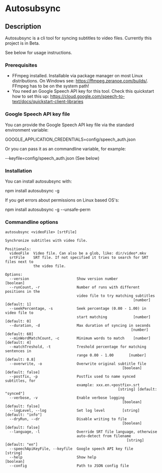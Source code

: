 # Autosubsync

## Description
Autosubsync is a cli tool for syncing subtitles to video files. Currently this project is in Beta.

See below for usage instructions.

### Prerequisites
- FFmpeg installed. Installable via package manager on most Linux distributions. On Windows see: https://ffmpeg.zeranoe.com/builds/. FFmpeg has to be on the system path! 
- You need an Google Speech API key for this tool. Check this quickstart how to set this up:
https://cloud.google.com/speech-to-text/docs/quickstart-client-libraries

### Google Speech API key file
You can provide the Google Speech API key file via the standard environment variable:

GOOGLE_APPLICATION_CREDENTIALS=config/speech_auth.json

Or you can pass it as an commandline variable, for example:

--keyfile=config/speech_auth.json (See below)

### Installation

You can install autosubsync with:

npm install autosubsync -g

If you get errors about permissions on Linux based OS's:

npm install autosubsync -g --unsafe-perm

### Commandline options

```commandline
autosubsync <videoFile> [srtFile]

Synchronize subtitles with video file.

Positionals:
  videoFile  Video file. Can also be a glob, like: dir/video*.mkv
  srtFile    SRT file. If not specified it tries to search for SRT files next to
             the video file.

Options:
  --version                      Show version number                   [boolean]
  --runCount, -r                 Number of runs with different positions in the
                                 video file to try matching subtitles
                                                           [number] [default: 1]
  --seekPercentage, -s           Seek percentage (0.00 - 1.00) in video file to
                                 start matching            [number] [default: 0]
  --duration, -d                 Max duration of syncing in seconds
                                                          [number] [default: 60]
  --minWordMatchCount, -c        Minimum words to match    [number] [default: 4]
  --matchTreshold, -t            Treshold percentage for matching sentences in
                                 range 0.00 - 1.00       [number] [default: 0.8]
  --overwrite, -o                Overwrite original subtitle file
                                                      [boolean] [default: false]
  --postfix, -p                  Postfix used to name synced subtitles, for
                                 example: xxx.en.<postfix>.srt
                                                    [string] [default: "synced"]
  --verbose, -v                  Enable verbose logging
                                                      [boolean] [default: false]
  --logLevel, --log              Set log level        [string] [default: "info"]
  --dryRun, --dr                 Disable writing to file
                                                      [boolean] [default: false]
  --language, -l                 Override SRT file language, otherwise
                                 auto-detect from filename
                                                        [string] [default: "en"]
  --speechApiKeyFile, --keyfile  Google speech API key file             [string]
  --help                         Show help                             [boolean]
  --config                       Path to JSON config file
```


